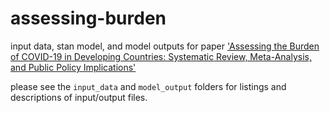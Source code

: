 # assessing-burden
input data, stan model, and model outputs for paper ['Assessing the Burden of COVID-19 in Developing  Countries: Systematic Review, Meta-Analysis, and  Public Policy Implications'](https://www.medrxiv.org/content/10.1101/2021.09.29.21264325v1)

please see the `input_data` and `model_output` folders for listings and descriptions of input/output files.
